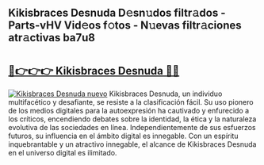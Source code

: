 ## Kikisbraces Desnuda D𝚎sn𝚞dos filtr𝚊dos - Parts-vHV Vid𝚎os f𝚘tos - N𝚞evas filtr𝚊ciones atr𝚊ctivas ba7u8

# <h2><a href="http://mb05wy.tromn.icu/?c=Kikisbraces+Desnuda">🔗👉👉👉 Kikisbraces Desnuda 🔗🔗</a></h2>

[![Kikisbraces Desnuda nuevo](https://i.imgur.com/pEAQMta.gif)](http://mb05wy.tromn.icu/?c=Kikisbraces+Desnuda)
Kikisbraces Desnuda, un individuo multifacético y desafiante, se resiste a la clasificación fácil. Su uso pionero de los medios digitales para la autoexpresión ha cautivado y enfurecido a los críticos, encendiendo debates sobre la identidad, la ética y la naturaleza evolutiva de las sociedades en línea. Independientemente de sus esfuerzos futuros, su influencia en el ámbito digital es innegable. Con un espíritu inquebrantable y un atractivo innegable, el alcance de Kikisbraces Desnuda en el universo digital es ilimitado.
